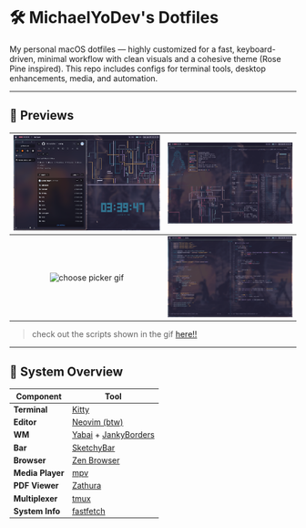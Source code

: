 # 🛠️ MichaelYoDev's Dotfiles

My personal macOS dotfiles — highly customized for a fast, keyboard-driven, minimal workflow with clean visuals and a cohesive theme (Rose Pine inspired). This repo includes configs for terminal tools, desktop enhancements, media, and automation.

---

## 📸 Previews

| ![space 1](/images/space1.png) | ![space 2](/images/space2.png) |
|:--:|:--:|
| ![choose picker gif](/images/chooseScriptsDemo.gif) | ![space 5](/images/space5.png) |

> check out the scripts shown in the gif [here!!](https://github.com/MichaelYoDev/scripts)

---

## 🧰 System Overview

| Component        | Tool |
|------------------|------|
| **Terminal**     | [Kitty](https://sw.kovidgoyal.net/kitty/) |
| **Editor**       | [Neovim (btw)](https://neovim.io) |
| **WM**           | [Yabai](https://github.com/koekeishiya/yabai) + [JankyBorders](https://github.com/FelixKratz/JankyBorders) |
| **Bar**          | [SketchyBar](https://github.com/FelixKratz/SketchyBar) |
| **Browser**      | [Zen Browser](https://zen-browser.app/) |
| **Media Player** | [mpv](https://mpv.io) |
| **PDF Viewer**   | [Zathura](https://pwmt.org/projects/zathura/) |
| **Multiplexer**  | [tmux](https://github.com/tmux/tmux) |
| **System Info**  | [fastfetch](https://github.com/fastfetch-cli/fastfetch) |
